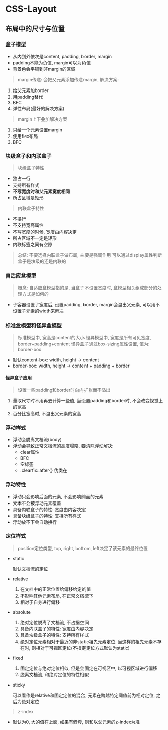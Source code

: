 # CSS-Layout
## 布局中的尺寸与位置
### 盒子模型
- 从内到外依次是content, padding, border, margin
- padding不能为负值, margin可以为负值
- 背景色会平铺到非margin的区域
> margin传递: 会把父元素添加传递margin, 解决方案: 
1. 给父元素加border
2. 用padding替代
3. BFC
4. 弹性布局(最好的解决方案)
> margin上下叠加解决方案
1. 只给一个元素设置margin
2. 使用flex布局
3. BFC
### 块级盒子和内联盒子
> 块级盒子特性
- 独占一行
- 支持所有样式
- **不写宽度时和父元素宽度相同**
- 所占区域是矩形
> 内联盒子特性
- 不换行
- 不支持宽高属性
- 不写宽度的时候, 宽度由内容决定
- 所占区域不一定是矩形
- 内联标签之间有空隙
> 总结: 不要选择内联盒子做布局, 主要是强调作用
> 可以通过display属性判断盒子是块级的还是内联的
### 自适应盒模型
> 概念: 自适应盒模型指的是, 当盒子不设置宽度时, 盒模型相关组成部分的处理方式是如何的
- 子容器设置了宽度后, 设置padding, border, margin会溢出父元素, 可以用不设置子元素的width来解决
### 标准盒模型和怪异盒模型
> 标准模型中, 宽高是content的大小
> 怪异模型中, 宽度是所有可见宽度, border+padding+content
> 怪异盒子通过box-sizing属性设置, 值为: border-box
- 默认content-box: width, height -> content
- border-box: width, height -> content + padding + border
#### 怪异盒子应用
> 设置一些padding和border时向内扩张而不溢出
1. 量取尺寸时不用再去计算一些值, 当设置padding和border时, 不会改变视觉上的宽高
2. 百分比宽高时, 不溢出父元素的宽高

### 浮动样式
- 浮动会脱离文档流(body)
- 浮动会导致正常文档流的高度塌陷, 要清除浮动解决: 
  - clear属性
  - BFC
  - 空标签
  - .clearfix::after{} 伪类在
### 浮动特性
- 浮动只会影响后面的元素, 不会影响前面的元素
- 文本不会被浮动元素覆盖
- 具备内联盒子的特性: 宽度由内容决定
- 具备块级盒子的特性: 支持所有样式
- 浮动放不下会自动换行
### 定位样式
> position定位类型, top, right, bottom, left决定了该元素的最终位置
- static

  默认文档流的定位
- relative
  1. 在文档中的正常位置给偏移给定的值
  2. 不影响其他元素布局, 在正常文档流下
  3. 相对于自身进行偏移
- absolute
  1. 绝对定位脱离了文档流, 不占据空间
  2. 具备内联盒子的特性: 宽度由内容决定
  3. 具备块级盒子的特性: 支持所有样式
  4. 绝对定位元素相对于最近的非static祖先元素定位. 当这样的祖先元素不存在时, 则相对于可视区定位(不指定定位方式默认为static)
- fixed
  1. 固定定位与绝对定位相似, 但是会固定在可视区中, 以可视区域进行偏移
  2. 脱离文档流, 和绝对定位的特性相似
- sticky

  可以看作是relative和固定定位的混合, 元素在跨越特定阈值前为相对定位, 之后为绝对定位
> z-index
- 默认为0, 大的值在上面, 如果有嵌套, 则和以父元素的z-index为准

